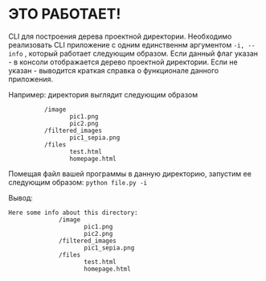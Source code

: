 # ЭТО РАБОТАЕТ!

CLI для построения дерева проектной директории.
Необходимо реализовать CLI приложение с одним единственнм аргументом ```-i, --info``` , который работает следующим образом. Если данный флаг указан - в консоли отображается дерево проектной директории. Если не указан - выводится краткая справка о функционале данного приложения.


Например: директория выглядит следующим образом


              /image
                     pic1.png
                     pic2.png
              /filtered_images
                     pic1_sepia.png
              /files
                     test.html
                     homepage.html

Помещая файл вашей программы в данную директорию, запустим ее следующим образом:
```python file.py -i```

Вывод:
``````
Here some info about this directory:
              /image
                     pic1.png
                     pic2.png
              /filtered_images
                     pic1_sepia.png
              /files
                     test.html
                     homepage.html
